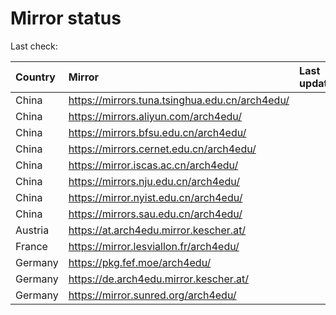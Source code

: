 <script src="./time.js"></script>
# Mirror status
Last check: <script type="text/javascript">localize(1710246769.1898983);</script>

|Country|Mirror|Last update|
|:------|:-----|:----------|
|China|https://mirrors.tuna.tsinghua.edu.cn/arch4edu/|<script type="text/javascript">localize(1710225144);</script>|
|China|https://mirrors.aliyun.com/arch4edu/|<script type="text/javascript">localize(1710182031);</script>|
|China|https://mirrors.bfsu.edu.cn/arch4edu/|<script type="text/javascript">localize(1710225144);</script>|
|China|https://mirrors.cernet.edu.cn/arch4edu/|<script type="text/javascript">localize(1710225144);</script>|
|China|https://mirror.iscas.ac.cn/arch4edu/|<script type="text/javascript">localize(1710182031);</script>|
|China|https://mirrors.nju.edu.cn/arch4edu/|<script type="text/javascript">localize(1710182031);</script>|
|China|https://mirror.nyist.edu.cn/arch4edu/|<script type="text/javascript">localize(1710225144);</script>|
|China|https://mirrors.sau.edu.cn/arch4edu/|<script type="text/javascript">localize(1710225144);</script>|
|Austria|https://at.arch4edu.mirror.kescher.at/|<script type="text/javascript">localize(1710225144);</script>|
|France|https://mirror.lesviallon.fr/arch4edu/|<script type="text/javascript">localize(1710182031);</script>|
|Germany|https://pkg.fef.moe/arch4edu/|<script type="text/javascript">localize(1710225144);</script>|
|Germany|https://de.arch4edu.mirror.kescher.at/|<script type="text/javascript">localize(1710225144);</script>|
|Germany|https://mirror.sunred.org/arch4edu/|<script type="text/javascript">localize(1710225144);</script>|

<script src="./tablefilter/tablefilter.js"></script>
<script src="./table.js"></script>
